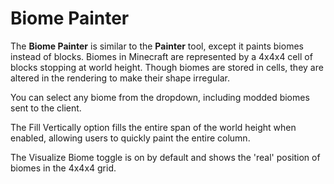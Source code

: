 # Biome Painter

The **Biome Painter** is similar to the **Painter** tool, except it paints biomes instead of blocks. Biomes in Minecraft are represented by a 4x4x4 cell of blocks stopping at world height. Though biomes are stored in cells, they are altered in the rendering to make their shape irregular.

You can select any biome from the dropdown, including modded biomes sent to the client.

The Fill Vertically option fills the entire span of the world height when enabled, allowing users to quickly paint the entire column.

The Visualize Biome toggle is on by default and shows the 'real' position of biomes in the 4x4x4 grid.
